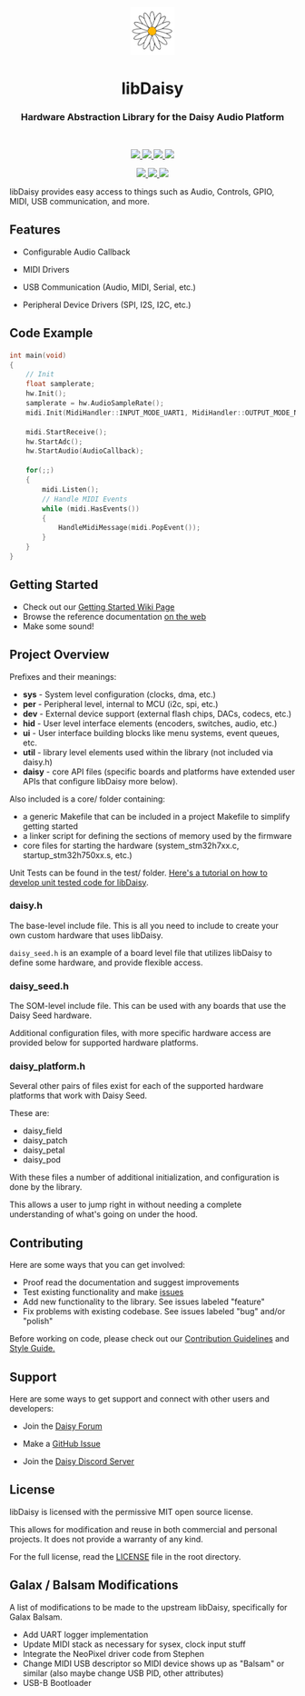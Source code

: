 <!-- Banner -->
<p align="center">
    <a href=https://electrosmith.com/daisy>
        <img width=15% src=https://raw.githubusercontent.com/electro-smith/daisysp/master/resources/assets/banner.png>
    </a>
</p>
<h1 align="center">libDaisy</h1>
<h3 align="center" >Hardware Abstraction Library for the Daisy Audio Platform </h3>
<br>
<!--CI Badges-->
<p align="center">
    <a href="https://github.com/electro-smith/libDaisy/actions/workflows/build.yml">
      <img src="https://github.com/electro-smith/libDaisy/workflows/Build/badge.svg">
    </a>
    <a href="https://github.com/electro-smith/libDaisy/actions/workflows/unit_tests.yaml">
      <img src="https://github.com/electro-smith/libDaisy/workflows/Unit%20Tests/badge.svg">
    </a>
    <a href="https://github.com/electro-smith/libDaisy/actions/workflows/style.yml">
      <img src="https://github.com/electro-smith/libDaisy/workflows/Style/badge.svg">
    </a>
    <a href="https://electro-smith.github.io/libDaisy/index.html">
      <img src="https://github.com/electro-smith/libDaisy/workflows/Documentation/badge.svg">
    </a>
</p>

<!-- Non-CI Badges -->
<p align="center">
    <a href="https://opensource.org/licenses/MIT">
      <img src="https://img.shields.io/badge/license-MIT-yellow">
    </a>
    <a href="https://discord.gg/ByHBnMtQTR">
        <img src="https://img.shields.io/badge/join-us%20on%20discord-gray.svg?longCache=true&logo=discord&colorB=purple">
    </a>
    <a href="https://forum.electro-smith.com/">
        <img src="https://img.shields.io/badge/chat-daisy%20forum-orange">
    </a>
</p>


libDaisy provides easy access to things such as Audio, Controls, GPIO, MIDI, USB communication, and more.

## Features

- Configurable Audio Callback

- MIDI Drivers

- USB Communication (Audio, MIDI, Serial, etc.)

- Peripheral Device Drivers (SPI, I2S, I2C, etc.)

## Code Example

```c++
int main(void)
{
    // Init
    float samplerate;
    hw.Init();
    samplerate = hw.AudioSampleRate();
    midi.Init(MidiHandler::INPUT_MODE_UART1, MidiHandler::OUTPUT_MODE_NONE);

    midi.StartReceive();
    hw.StartAdc();
    hw.StartAudio(AudioCallback);
    
    for(;;)
    {
        midi.Listen();
        // Handle MIDI Events
        while (midi.HasEvents())
        {
            HandleMidiMessage(midi.PopEvent());
        }
    }
}
```

## Getting Started

- Check out our [Getting Started Wiki Page](https://github.com/electro-smith/DaisyWiki/wiki)
- Browse the reference documentation [on the web](https://electro-smith.github.io/libDaisy)
- Make some sound!

## Project Overview

Prefixes and their meanings:

- **sys** - System level configuration (clocks, dma, etc.)
- **per** - Peripheral level, internal to MCU (i2c, spi, etc.)
- **dev** - External device support (external flash chips, DACs, codecs, etc.)
- **hid** - User level interface elements (encoders, switches, audio, etc.)
- **ui** - User interface building blocks like menu systems, event queues, etc.
- **util** - library level elements used within the library (not included via daisy.h)
- **daisy** - core API files (specific boards and platforms have extended user APIs that configure libDaisy more below).

Also included is a core/ folder containing:

- a generic Makefile that can be included in a project Makefile to simplify getting started
- a linker script for defining the sections of memory used by the firmware
- core files for starting the hardware (system_stm32h7xx.c, startup_stm32h750xx.s, etc.)

Unit Tests can be found in the test/ folder. [Here's a tutorial on how to develop unit tested code for libDaisy](doc/Unit-Testing.md).

### daisy.h

The base-level include file. This is all you need to include to create your own custom hardware that uses libDaisy.

`daisy_seed.h` is an example of a board level file that utilizes libDaisy to define some hardware, and provide flexible access.

### daisy_seed.h

The SOM-level include file. This can be used with any boards that use the Daisy Seed hardware.

Additional configuration files, with more specific hardware access are provided below for supported hardware platforms.

### daisy_platform.h

Several other pairs of files exist for each of the supported hardware platforms that work with Daisy Seed.

These are:

- daisy_field
- daisy_patch
- daisy_petal
- daisy_pod

With these files a number of additional initialization, and configuration is done by the library.

This allows a user to jump right in without needing a complete understanding of what's going on under the hood.

## Contributing

Here are some ways that you can get involved:

- Proof read the documentation and suggest improvements
- Test existing functionality and make [issues](https://github.com/electro-smith/libdaisy/issues)
- Add new functionality to the library. See issues labeled "feature"
- Fix problems with existing codebase. See issues labeled "bug" and/or "polish"

Before working on code, please check out our [Contribution Guidelines](https://github.com/electro-smith/DaisyWiki/wiki/6.-Contribution-Guidelines) and [Style Guide.](https://github.com/electro-smith/DaisySP/blob/master/doc/style_guide.pdf)

## Support

Here are some ways to get support and connect with other users and developers:

- Join the [Daisy Forum](https://forum.electro-smith.com/)

- Make a [GitHub Issue](https://github.com/electro-smith/libdaisy/issues)

- Join the [Daisy Discord Server](https://discord.gg/ByHBnMtQTR)

## License

libDaisy is licensed with the permissive MIT open source license.

This allows for modification and reuse in both commercial and personal projects.
It does not provide a warranty of any kind.

For the full license, read the [LICENSE](https://github.com/electro-smith/libdaisy/blob/master/LICENSE) file in the root directory.

## Galax / Balsam Modifications

A list of modifications to be made to the upstream libDaisy, specifically for Galax Balsam.

* Add UART logger implementation
* Update MIDI stack as necessary for sysex, clock input stuff
* Integrate the NeoPixel driver code from Stephen
* Change MIDI USB descriptor so MIDI device shows up as "Balsam" or similar (also maybe change USB PID, other attributes)
* USB-B Bootloader

